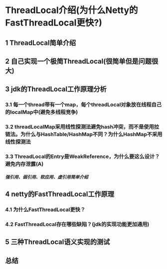 # ThreadLocal介绍(为什么Netty的FastThreadLocal更快?)
## 1 ThreadLocal简单介绍

## 2 自己实现一个极简ThreadLocal(很简单但是问题很大)

## 3 jdk的ThreadLocal工作原理分析
### 3.1 每一个thread带有一个map，每个threadLocal对象放在线程自己的localMap中(避免多线程竞争)
### 3.2 threadLocalMap采用线性探测法避免hash冲突，而不是使用拉链法。为什么与HashTable/HashMap不同？为什么HashMap不采用线性探测法
### 3.3 ThreadLocal的Entry是WeakReference，为什么要这么设计？避免内存泄露(A)
##### 强引用、弱引用、软应用、虚引用简单介绍

## 4 netty的FastThreadLocal工作原理
### 4.1 为什么FastThreadLocal更快？
### 4.2 FastThreadLocal存在哪些缺陷？(jdk的实现功能更加通用)

## 5 三种ThreadLocal语义实现的测试

## 总结